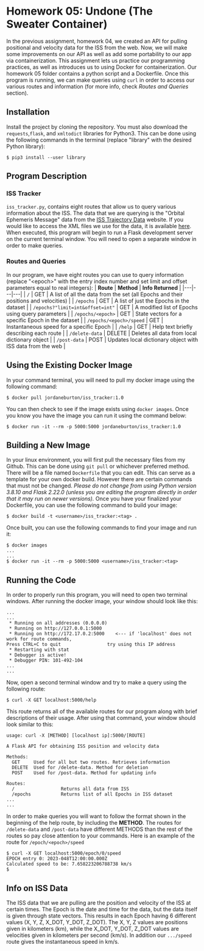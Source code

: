 # Homework 05: Undone (The Sweater Container)
In the previous assignment, homework 04, we created an API for pulling positional and velocity data for the ISS from the web. Now, we will make some improvements on our API as well as add some portability to our app via containerization.
This assignment lets us practice our programming practices, as well as introduces us to using Docker for containerization. Our homework 05 folder contains a python script and a Dockerfile. Once this program is running, we can make queries using `curl` in order to access our various routes and information (for more info, check *Routes and Queries* section).
## Installation
Install the project by cloning the repository. You must also download the `requests`,`flask`, and `xmltodict` libraries for Python3. This can be done using the following commands in the terminal (replace "library" with the desired Python library):
```
$ pip3 install --user library
```
## Program Description
### ISS Tracker
`iss_tracker.py`, contains eight routes that allow us to query various information about the ISS. The data that we are querying is the "Orbital Ephemeris Message" data from the [ISS Trajectory Data](https://spotthestation.nasa.gov/trajectory_data.cfm) website. If you would like to access the XML files we use for the data, it is available [here](https://nasa-public-data.s3.amazonaws.com/iss-coords/current/ISS_OEM/ISS.OEM_J2K_EPH.xml).
When executed, this program will begin to run a Flask development server on the current terminal window. You will need to open a separate window in order to make queries.
### Routes and Queries
In our program, we have eight routes you can use to query information (replace "\<epoch\>" with the entry index number and set limit and offset parameters equal to real integers):
| **Route** | **Method** | **Info Returned** |
|---|---|---|
| `/` | GET | A list of all the data from the set (all Epochs and their positions and velocities) |
| `/epochs` | GET | A list of just the Epochs in the dataset |
| `/epochs?"limit=int&offset=int"` | GET | A modified list of Epochs using query parameters |
| `/epochs/<epoch>` | GET | State vectors for a specific Epoch in the dataset |
| `/epochs/<epoch>/speed` | GET | Instantaneous speed for a specific Epoch |
| `/help` | GET | Help text briefly describing each route |
| `/delete-data` | DELETE | Deletes all data from local dictionary object |
| `/post-data` | POST | Updates local dictionary object with ISS data from the web |
## Using the Existing Docker Image
In your command terminal, you will need to pull my docker image using the following command:
```
$ docker pull jordaneburton/iss_tracker:1.0
```
You can then check to see if the image exists using `docker images`. Once you know you have the image you can run it using the command below:
```
$ docker run -it --rm -p 5000:5000 jordaneburton/iss_tracker:1.0
```
## Building a New Image
In your linux environment, you will first pull the necessary files from my Github. This can be done using `git pull` or whichever preferred method.
There will be a file named `Dockerfile` that you can edit. This can serve as a template for your own docker build. However there are certain commands that must not be changed. *Please do not change from using Python version 3.8.10 and Flask 2.22.0 (unless you are editing the program directly in order that it may run on newer versions).* 
Once you have your finalized your Dockerfile, you can use the following command to build your image:
```
$ docker build -t <username>/iss_tracker:<tag> .
```
Once built, you can use the following commands to find your image and run it:
```
$ docker images
...
...
$ docker run -it --rm -p 5000:5000 <username>/iss_tracker:<tag> 
```
## Running the Code
In order to properly run this program, you will need to open two terminal windows. After running the docker image, your window should look like this:
```
...
...
 * Running on all addresses (0.0.0.0)
 * Running on http://127.0.0.1:5000
 * Running on http://172.17.0.2:5000    <--- if 'localhost' does not work for route commands,
Press CTRL+C to quit			     try using this IP address
 * Restarting with stat
 * Debugger is active!
 * Debugger PIN: 101-492-104
...
...
```
Now, open a second terminal window and try to make a query using the following route:
```
$ curl -X GET localhost:5000/help
```
This route returns all of the available routes for our program along with brief descriptions of their usage. After using that command, your window should look similar to this:
```
usage: curl -X [METHOD] [localhost ip]:5000/[ROUTE]

A Flask API for obtaining ISS position and velocity data

Methods:
  GET     Used for all but two routes. Retrieves information
  DELETE  Used for /delete-data. Method for deletion
  POST    Used for /post-data. Method for updating info

Routes:
  /                 Returns all data from ISS
  /epochs           Returns list of all Epochs in ISS dataset
...
...
```
In order to make queries you will want to follow the format shown in the beginning of the help route, by including the **METHOD**. The routes for `/delete-data` and `/post-data` have different METHODS than the rest of the routes so pay close attention to your commands. 
Here is an example of the route for `/epoch/<epoch>/speed`
```
$ curl -X GET localhost:5000/epoch/0/speed
EPOCH entry 0: 2023-048T12:00:00.000Z
Calculated speed to be: 7.658223206788738 km/s
$
```
## Info on ISS Data
The ISS data that we are pulling are the position and velocity of the ISS at certain times. The Epoch is the date and time for the data, but the data itself is given through state vectors. This results in each Epoch having 6 different values (X, Y, Z, X\_DOT, Y\_DOT, Z\_DOT). The X, Y, Z values are positions given in kilometers (km), while the X\_DOT, Y\_DOT, Z\_DOT values are velocities given in kilometers per second (km/s). In addition our `.../speed` route gives the instantaneous speed in km/s.


